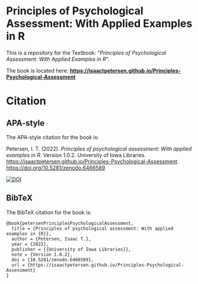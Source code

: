 
# Principles of Psychological Assessment: With Applied Examples in R

This is a repository for the Textbook: "*Principles of Psychological Assessment: With Applied Examples in R*".

The book is located here: **https://isaactpetersen.github.io/Principles-Psychological-Assessment**

# Citation

## APA-style

The APA-style citation for the book is:

Petersen, I. T. (2022). *Principles of psychological assessment: With applied examples in R*. Version 1.0.2. University of Iowa Libraries. https://isaactpetersen.github.io/Principles-Psychological-Assessment. https://doi.org/10.5281/zenodo.6466589

[![DOI](https://zenodo.org/badge/DOI/10.5281/zenodo.6466589.svg)](https://doi.org/10.5281/zenodo.6466589)

## BibTeX

The BibTeX citation for the book is:

```
@book{petersenPrinciplesPsychologicalAssessment,
  title = {Principles of psychological assessment: With applied examples in {R}},
  author = {Petersen, Isaac T.},
  year = {2022},
  publisher = {{University of Iowa Libraries}},
  note = {Version 1.0.2},
  doi = {10.5281/zenodo.6466589},
  url = {https://isaactpetersen.github.io/Principles-Psychological-Assessment}
}
```
